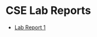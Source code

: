 
# CSE Lab Reports

* [Lab Report 1](https://Sholehani.github.io/cse15l-lab-reports/lab-report-1-week-0.html)
